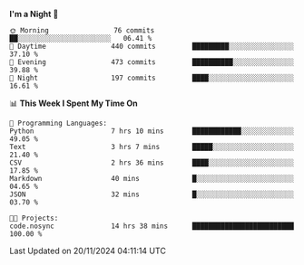 <!--START_SECTION:waka-->
**I'm a Night 🦉** 

```text
🌞 Morning                76 commits          ██░░░░░░░░░░░░░░░░░░░░░░░   06.41 % 
🌆 Daytime                440 commits         █████████░░░░░░░░░░░░░░░░   37.10 % 
🌃 Evening                473 commits         ██████████░░░░░░░░░░░░░░░   39.88 % 
🌙 Night                  197 commits         ████░░░░░░░░░░░░░░░░░░░░░   16.61 % 
```


📊 **This Week I Spent My Time On** 

```text
💬 Programming Languages: 
Python                   7 hrs 10 mins       ████████████░░░░░░░░░░░░░   49.05 % 
Text                     3 hrs 7 mins        █████░░░░░░░░░░░░░░░░░░░░   21.40 % 
CSV                      2 hrs 36 mins       ████░░░░░░░░░░░░░░░░░░░░░   17.85 % 
Markdown                 40 mins             █░░░░░░░░░░░░░░░░░░░░░░░░   04.65 % 
JSON                     32 mins             █░░░░░░░░░░░░░░░░░░░░░░░░   03.70 % 

🐱‍💻 Projects: 
code.nosync              14 hrs 38 mins      █████████████████████████   100.00 % 
```


 Last Updated on 20/11/2024 04:11:14 UTC
<!--END_SECTION:waka-->
